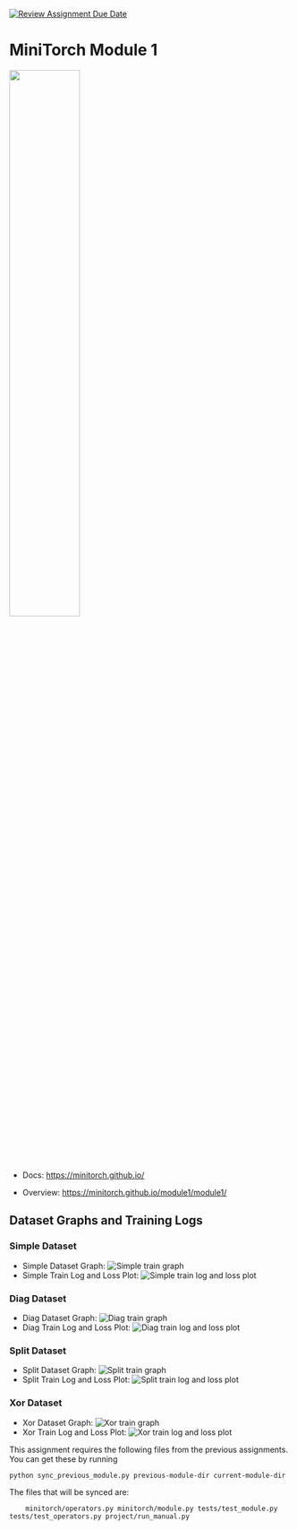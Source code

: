 [![Review Assignment Due Date](https://classroom.github.com/assets/deadline-readme-button-22041afd0340ce965d47ae6ef1cefeee28c7c493a6346c4f15d667ab976d596c.svg)](https://classroom.github.com/a/7COonC5j)
# MiniTorch Module 1

<img src="https://minitorch.github.io/minitorch.svg" width="50%">

* Docs: https://minitorch.github.io/

* Overview: https://minitorch.github.io/module1/module1/

## Dataset Graphs and Training Logs

### Simple Dataset
* Simple Dataset Graph:
  ![Simple train graph](./Simple.png)
* Simple Train Log and Loss Plot:
  ![Simple train log and loss plot](./Simple_train_log_and_loss_plot.png)

### Diag Dataset
* Diag Dataset Graph:
  ![Diag train graph](./DIag.png)
* Diag Train Log and Loss Plot:
  ![Diag train log and loss plot](./DIag_train_log_Loss_plot.png)

### Split Dataset
* Split Dataset Graph:
  ![Split train graph](./Split.png)
* Split Train Log and Loss Plot:
  ![Split train log and loss plot](./Split_train_log_loss_plot.png)

### Xor Dataset
* Xor Dataset Graph:
  ![Xor train graph](./Xor.png)
* Xor Train Log and Loss Plot:
  ![Xor train log and loss plot](./Xor_train_log.png)

This assignment requires the following files from the previous assignments. You can get these by running

```bash
python sync_previous_module.py previous-module-dir current-module-dir
```

The files that will be synced are:

        minitorch/operators.py minitorch/module.py tests/test_module.py tests/test_operators.py project/run_manual.py

